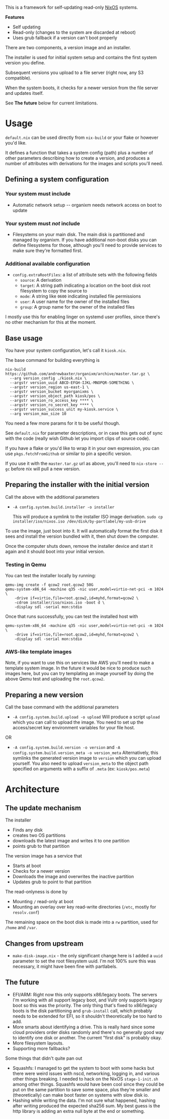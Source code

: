 This is a framework for self-updating read-only [NixOS](https://nixos.org/) systems.

**Features**

- Self updating
- Read-only (changes to the system are discarded at reboot)
- Uses grub fallback if a version can't boot properly

There are two components, a version image and an installer.

The installer is used for initial system setup and contains the first system version you define.

Subsequent versions you upload to a file server (right now, any S3 compatible).

When the system boots, it checks for a newer version from the file server and updates itself.

See **The future** below for current limitations.

# Usage

`default.nix` can be used directly from `nix-build` or your flake or however you'd like.

It defines a function that takes a system config (path) plus a number of other parameters describing how to create a version, and produces a number of attributes with derivations for the images and scripts you'll need.

## Defining a system configuration

### Your system must include

- Automatic network setup -- organixm needs network access on boot to update

### Your system must _not_ include

- Filesystems on your main disk. The main disk is partitioned and managed by organixm. If you have additional non-boot disks you can define filesystems for those, although you'll need to provide services to make sure they're formatted first.

### Additional available configuration

- `config.extraRootFiles`: a list of attribute sets with the following fields
  - `source`: A derivation
  - `target`: A string path indicating a location on the boot disk root filesystem to copy the source to
  - `mode`: A string like `0600` indicating installed file permissions
  - `user`: A user name for the owner of the installed files
  - `group`: A group name for the owner of the installed files

I mostly use this for enabling linger on systemd user profiles, since there's no other mechanism for this at the moment.

## Base usage

You have your system configuration, let's call it `kiosk.nix`.

The base command for building everything is

```
nix-build https://github.com/andrewbaxter/organixm/archive/master.tar.gz \
  --arg version_config ./kiosk.nix \
  --argstr version_uuid ABCD-EFGH-IJKL-MNOPQR-SOMETHING \
  --argstr version_region us-east-1 \
  --argstr version_bucket myorganixms \
  --argstr version_object_path kiosk/pos \
  --argstr version_ro_access_key **** \
  --argstr version_ro_secret_key **** \
  --argstr version_success_unit my-kiosk.service \
  --arg version_max_size 10
```

You need a few more params for it to be useful though.

See `default.nix` for parameter descriptions, or in case this gets out of sync with the code (really wish Github let you import clips of source code).

If you have a flake or you'd like to wrap it in your own expression, you can use `pkgs.fetchFromGithub` or similar to pin a specific version.

If you use it with the `master.tar.gz` url as above, you'll need to `nix-store --gc` before nix will pull a new version.

## Preparing the installer with the initial version

Call the above with the additional parameters

- `-A config.system.build.installer -o installer`

  This will produce a symlink to the installer ISO image derivation. `sudo cp installer/iso/nixos.iso /dev/disk/by-partlabel/my-usb-drive`

To use the image, just boot into it. It will automatically format the first disk it sees and install the version bundled with it, then shut down the computer.

Once the computer shuts down, remove the installer device and start it again and it should boot into your initial version.

### Testing in Qemu

You can test the installer locally by running:

```
qemu-img create -f qcow2 root.qcow2 50G
qemu-system-x86_64 -machine q35 -nic user,model=virtio-net-pci -m 1024 \
	-drive if=virtio,file=root.qcow2,id=myhd,format=qcow2 \
	-cdrom installer/iso/nixos.iso -boot d \
	-display sdl -serial mon:stdio
```

Once that runs successfully, you can test the installed host with

```
qemu-system-x86_64 -machine q35 -nic user,model=virtio-net-pci -m 1024 \
    -drive if=virtio,file=root.qcow2,id=myhd,format=qcow2 \
    -display sdl -serial mon:stdio
```

### AWS-like template images

Note, if you want to use this on services like AWS you'll need to make a template system image. In the future it would be nice to produce such images here, but you can try templating an image yourself by doing the above Qemu test and uploading the `root.qcow2`.

## Preparing a new version

Call the base command with the additional parameters

- `-A config.system.build.upload -o upload`
  Will produce a script `upload` which you can call to upload the image. You need to set up the access/secret key environment variables for your file host.

OR

- `-A config.system.build.version -o version` and `-A config.system.build.version_meta -o version_meta`
  Alternatively, this symlinks the generated version image to `version` which you can upload yourself. You also need to upload `version_meta` to the object path specified on arguments with a suffix of `.meta` (ex: `kiosk/pos.meta`)

# Architecture

## The update mechanism

The installer

- Finds any disk
- creates two OS partitions
- downloads the latest image and writes it to one partition
- points grub to that partition

The version image has a service that

- Starts at boot
- Checks for a newer version
- Downloads the image and overwrites the inactive partition
- Updates grub to point to that partition

The read-onlyness is done by

- Mounting `/` read-only at boot
- Mounting an overlay over key read-write directories (`/etc`, mostly for `resolv.conf`)

The remaining space on the boot disk is made into a `rw` partition, used for `/home` and `/var`.

## Changes from upstream

- `make-disk-image.nix` - the only significant change here is I added a `uuid` parameter to set the root filesystem uuid. I'm not 100% sure this was necessary, it might have been fine with partlabels.

## The future

- EFI/ARM: Right now this only supports x86/legacy boots. The servers I'm working with all support legacy boot, and Vultr only supports legacy boot so this was the priority. The only thing that's fixed to x86/legacy boots is the disk partitioning and `grub-install` call, which probably needs to be extended for EFI, so it shouldn't theoretically be too hard to add.
- More smarts about identifying a drive. This is really hard since some cloud providers order disks randomly and there's no generally good way to identify one disk or another. The current "first disk" is probably okay.
- More filesystem layouts.
- Supporting more fallbacks?

Some things that didn't quite pan out

- Squashfs: I managed to get the system to boot with some hacks but there were weird issues with nscd, networking, logging in, and various other things breaking. I needed to hack on the NixOS `stage-1-init.sh` among other things. Squashfs would have been cool since they could be put on the same partition to save some space, plus they're smaller and (theoretically) can make boot faster on systems with slow disk io.
- Hashing while writing the data. I'm not sure what happened, hashing after writing produced the expected sha256 sum. My best guess is the http library is adding an extra null byte at the end or something.
